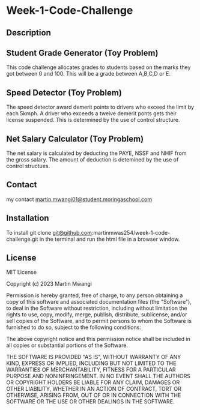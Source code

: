 # Week-1-Code-Challenge

## Description

## Student Grade Generator (Toy Problem)
This code challenge allocates grades to students based on the marks they got between 0 and 100. This will be a grade between A,B,C,D or E.
## Speed Detector (Toy Problem)
The speed detector award demerit points to drivers who exceed the limit by each 5kmph. A driver who exceeds a twelve demerit ponts gets their license suspended. This is determined by the use of control structure.
## Net Salary Calculator (Toy Problem)
The net salary is calculated by deducting the PAYE, NSSF and NHIF from the gross salary. The amount of deduction is detemined by the use of control structues. 
## Contact
my contact martin.mwangi01@student.moringaschool.com
## Installation
To install git clone git@github.com:martinmwas254/week-1-code-challenge.git in the terminal and run the html file in a browser window.
## License
MIT License

Copyright (c) 2023 Martin Mwangi

Permission is hereby granted, free of charge, to any person obtaining a copy
of this software and associated documentation files (the "Software"), to deal
in the Software without restriction, including without limitation the rights
to use, copy, modify, merge, publish, distribute, sublicense, and/or sell
copies of the Software, and to permit persons to whom the Software is
furnished to do so, subject to the following conditions:

The above copyright notice and this permission notice shall be included in all
copies or substantial portions of the Software.

THE SOFTWARE IS PROVIDED "AS IS", WITHOUT WARRANTY OF ANY KIND, EXPRESS OR
IMPLIED, INCLUDING BUT NOT LIMITED TO THE WARRANTIES OF MERCHANTABILITY,
FITNESS FOR A PARTICULAR PURPOSE AND NONINFRINGEMENT. IN NO EVENT SHALL THE
AUTHORS OR COPYRIGHT HOLDERS BE LIABLE FOR ANY CLAIM, DAMAGES OR OTHER
LIABILITY, WHETHER IN AN ACTION OF CONTRACT, TORT OR OTHERWISE, ARISING FROM,
OUT OF OR IN CONNECTION WITH THE SOFTWARE OR THE USE OR OTHER DEALINGS IN THE
SOFTWARE.
